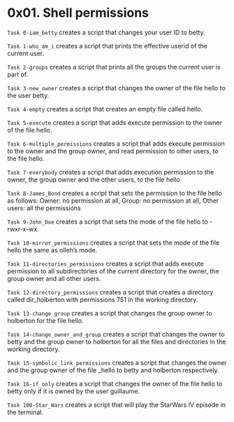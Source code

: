 # 0x01. Shell permissions

`Task 0-iam_betty` creates a script that changes your user ID to betty.

`Task 1-who_am_i` creates a script that prints the effective userid of the current user.

`Task 2-groups` creates a script that prints all the groups the current user is part of.

`Task 3-new_owner` creates a script that changes the owner of the file hello to the user betty.

`Task 4-empty` creates a script that creates an empty file called hello.

`Task 5-execute` creates a script that adds execute permission to the owner of the file hello.

`Task 6-multiple_permissions` creates a script that adds execute permission to the owner and the group owner, and read permission to other users, to the file hello.

`Task 7-everybody` creates a script that adds execution permission to the owner, the group owner and the other users, to the file hello

`Task 8-James_Bond` creates a script that sets the permission to the file hello as follows: Owner: no permission at all, Group: no permission at all, Other users: all the permissions

`Task 9-John_Doe` creates a script that sets the mode of the file hello to -rwxr-x-wx.

`Task 10-mirror_permissions` creates a script that sets the mode of the file hello the same as olleh’s mode.

`Task 11-directories_permissions` creates a script that adds execute permission to all subdirectories of the current directory for the owner, the group owner and all other users.

`Task 12-directory_permissions` creates a script that creates a directory called dir_holberton with permissions 751 in the working directory.

`Task 13-change_group` creates a script that changes the group owner to holberton for the file hello.

`Task 14-change_owner_and_group` creates a script that changes the owner to betty and the group owner to holberton for all the files and directories in the working directory.

`Task 15-symbolic_link_permissions` creates a script that changes the owner and the group owner of the file _hello to betty and holberton respectively.

`Task 16-if_only` creates a script that changes the owner of the file hello to betty only if it is owned by the user guillaume.

`Task 100-Star_Wars` creates a script that will play the StarWars IV episode in the terminal.
